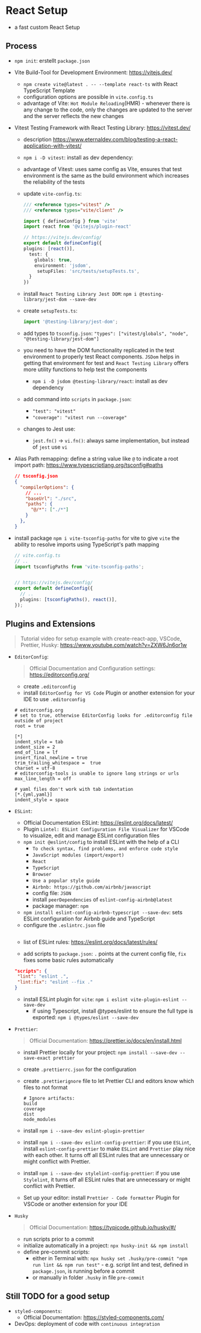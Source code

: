 # React Setup

- a fast custom React Setup

## Process

- `npm init`: erstellt `package.json`
- Vite Build-Tool for Development Environment: <https://vitejs.dev/>
  - `npm create vite@latest . -- --template react-ts` with React TypeScript Template
  - configuration options are possible in `vite.config.ts`
  - advantage of Vite: `Hot Module Reloading`(HMR) - whenever there is any change to the code, only the changes are updated to the server and the server reflects the new changes
- Vitest Testing Framework with React Testing Library: <https://vitest.dev/>

  - description <https://www.eternaldev.com/blog/testing-a-react-application-with-vitest/>

  - `npm i -D vitest`: install as dev dependency:
  - advantage of Vitest: uses same config as Vite, ensures that test environment is the same as the build environment which increases the reliability of the tests
  - update `vite-config.ts`:

    ```TypeScript
    /// <reference types="vitest" />
    /// <reference types="vite/client" />

    import { defineConfig } from 'vite'
    import react from '@vitejs/plugin-react'

    // https://vitejs.dev/config/
    export default defineConfig({
    plugins: [react()],
      test: {
        globals: true,
        environment: 'jsdom',
         setupFiles: 'src/tests/setupTests.ts',
      }
    })
    ```

  - install `React Testing Library Jest DOM`: `npm i @testing-library/jest-dom --save-dev`

  - create `setupTests.ts`:

    ```TypeScript
    import '@testing-library/jest-dom';
    ```

  - add types to `tsconfig.json`: `"types": ["vitest/globals", "node", "@testing-library/jest-dom"]`

  - you need to have the DOM functionality replicated in the test environment to properly test React components. `JSDom` helps in getting that environment for test and `React Testing Library` offers more utility functions to help test the components

    - `npm i -D jsdom @testing-library/react`: install as dev dependency

  - add command into `scripts` in `package.json`:
    - `"test": "vitest"`
    - `"coverage": "vitest run --coverage"`
  - changes to Jest use:
    - `jest.fn()` -> `vi.fn()`: always same implementation, but instead of `jest` use `vi`

- Alias Path remapping: define a string value like `@` to indicate a root import path: <https://www.typescriptlang.org/tsconfig#paths>

  ```JSON
  // tsconfig.json
  {
    "compilerOptions": {
      // ...
      "baseUrl": "./src",
      "paths": {
        "@/*": ["./*"]
      }
    },
  }
  ```

- install package `npm i vite-tsconfig-paths` for vite to give `vite` the ability to resolve imports using TypeScript's path mapping

  ```TypeScript
  // vite.config.ts
  // ..
  import tsconfigPaths from 'vite-tsconfig-paths';


  // https://vitejs.dev/config/
  export default defineConfig({
    // ..
  	plugins: [tsconfigPaths(), react()],
  });
  ```

## Plugins and Extensions

> Tutorial video for setup example with create-react-app, VSCode, Prettier, Husky: <https://www.youtube.com/watch?v=ZXW6Jn6or1w>

- `EditorConfig`:

  > Official Documentation and Configuration settings: <https://editorconfig.org/>

  - create `.editorconfig`
  - install `EditorConfig for VS Code` Plugin or another extension for your IDE to use `.editorconfig`

  ```Text
  # editorconfig.org
  # set to true, otherwise EditorConfig looks for .editorconfig file outside of project
  root = true

  [*]
  indent_style = tab
  indent_size = 2
  end_of_line = lf
  insert_final_newline = true
  trim_trailing_whitespace =  true
  charset = utf-8
  # editorconfig-tools is unable to ignore long strings or urls
  max_line_length = off

  # yaml files don't work with tab indentation
  [*.{yml,yaml}]
  indent_style = space
  ```

- `ESLint`:

  - Official Documentation ESLint: <https://eslint.org/docs/latest/>
  - Plugin `Lintel: ESLint Configuration File Visualizer` for VSCode to visualize, edit and manage ESLint configuration files
  - `npm init @eslint/config` to install ESLint with the help of a CLI
    - `To check syntax, find problems, and enforce code style`
    - `JavaScript modules (import/export)`
    - `React`
    - `TypeScript`
    - `Browser`
    - `Use a popular style guide`
    - `Airbnb: https://github.com/airbnb/javascript`
    - config file: `JSON`
    - install `peerDependencies` of `eslint-config-airbnb@latest`
    - package manager: `npm`
  - `npm install eslint-config-airbnb-typescript --save-dev`: sets ESLint configuration for Airbnb guide and TypeScript
  - configure the `.eslintrc.json` file

  ```JSON

  ```

  - list of ESLint rules: <https://eslint.org/docs/latest/rules/>

  - add scripts to `package.json`: `.` points at the current config file, `fix` fixes some basic rules automatically

  ```JSON
  "scripts": {
   "lint": "eslint .",
   "lint:fix": "eslint --fix ."
  }
  ```

  - install ESLint plugin for `vite`: `npm i eslint vite-plugin-eslint --save-dev`
    - if using Typescript, install @types/eslint to ensure the full type is exported: `npm i @types/eslint --save-dev`

- `Prettier`:

  > Official Documentation: <https://prettier.io/docs/en/install.html>

  - install Prettier locally for your project: `npm install --save-dev --save-exact prettier`
  - create `.prettierrc.json` for the configuration
  - create `.prettierignore` file to let Prettier CLI and editors know which files to not format

    ```Text
    # Ignore artifacts:
    build
    coverage
    dist
    node_modules
    ```

  - install `npm i --save-dev eslint-plugin-prettier`
  - install `npm i --save-dev eslint-config-prettier`: if you use `ESLint`, install `eslint-config-prettier` to make `ESLint` and `Prettier` play nice with each other. It turns off all ESLint rules that are unnecessary or might conflict with Prettier.
  - install `npm i --save-dev stylelint-config-prettier`: if you use `Stylelint`, it turns off all ESLint rules that are unnecessary or might conflict with Prettier.
  - Set up your editor: install `Prettier - Code formatter` Plugin for VSCode or another extension for your IDE

- `Husky`

  > Official Documentation: <https://typicode.github.io/husky/#/>

  - run scripts prior to a commit
  - initialize automatically in a project: `npx husky-init && npm install`
  - define pre-commit scripts:
    - either in Terminal with: `npx husky set .husky/pre-commit "npm run lint && npm run test"` - e.g. script lint and test, defined in `package.json`, is running before a commit
    - or manually in folder `.husky` in file `pre-commit`

## Still TODO for a good setup

- `styled-components`:
  - Official Documentation: <https://styled-components.com/>
- DevOps: deployment of code with `continuous integration`

